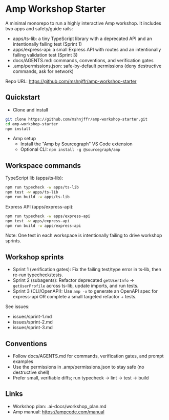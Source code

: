 # Amp Workshop Starter

A minimal monorepo to run a highly interactive Amp workshop. It includes two apps and safety/guide rails:
- apps/ts-lib: a tiny TypeScript library with a deprecated API and an intentionally failing test (Sprint 1)
- apps/express-api: a small Express API with routes and an intentionally failing validation test (Sprint 3)
- docs/AGENTS.md: commands, conventions, and verification gates
- .amp/permissions.json: safe-by-default permissions (deny destructive commands, ask for network)

Repo URL: https://github.com/mshnjffr/amp-workshop-starter

## Quickstart

- Clone and install
```bash
git clone https://github.com/mshnjffr/amp-workshop-starter.git
cd amp-workshop-starter
npm install
```

- Amp setup
  - Install the "Amp by Sourcegraph" VS Code extension
  - Optional CLI: `npm install -g @sourcegraph/amp`

## Workspace commands

TypeScript lib (apps/ts-lib):
```bash
npm run typecheck -w apps/ts-lib
npm test -w apps/ts-lib
npm run build -w apps/ts-lib
```

Express API (apps/express-api):
```bash
npm run typecheck -w apps/express-api
npm test -w apps/express-api
npm run build -w apps/express-api
```

Note: One test in each workspace is intentionally failing to drive workshop sprints.

## Workshop sprints

- Sprint 1 (verification gates): Fix the failing test/type error in ts-lib, then re-run typecheck/tests.
- Sprint 2 (subagents): Refactor deprecated `getUserInfo` -> `getUserProfile` across ts-lib, update imports, and run tests.
- Sprint 3 (CLI/OpenAPI): Use `amp -x` to generate an OpenAPI spec for express-api OR complete a small targeted refactor + tests.

See issues:
- issues/sprint-1.md
- issues/sprint-2.md
- issues/sprint-3.md

## Conventions

- Follow docs/AGENTS.md for commands, verification gates, and prompt examples
- Use the permissions in .amp/permissions.json to stay safe (no destructive shell)
- Prefer small, verifiable diffs; run typecheck → lint → test → build

## Links
- Workshop plan: .ai-docs/workshop_plan.md
- Amp manual: https://ampcode.com/manual
